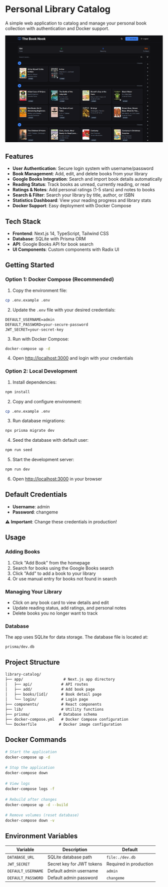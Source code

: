 # Personal Library Catalog

A simple web application to catalog and manage your personal book collection with authentication and Docker support.

![screenshot](assets/screenshot.png)

## Features

- **User Authentication**: Secure login system with username/password
- **Book Management**: Add, edit, and delete books from your library
- **Google Books Integration**: Search and import book details automatically
- **Reading Status**: Track books as unread, currently reading, or read
- **Ratings & Notes**: Add personal ratings (1-5 stars) and notes to books
- **Search & Filter**: Search your library by title, author, or ISBN
- **Statistics Dashboard**: View your reading progress and library stats
- **Docker Support**: Easy deployment with Docker Compose

## Tech Stack

- **Frontend**: Next.js 14, TypeScript, Tailwind CSS
- **Database**: SQLite with Prisma ORM
- **API**: Google Books API for book search
- **UI Components**: Custom components with Radix UI

## Getting Started

### Option 1: Docker Compose (Recommended)

1. Copy the environment file:
```bash
cp .env.example .env
```

2. Update the `.env` file with your desired credentials:
```
DEFAULT_USERNAME=admin
DEFAULT_PASSWORD=your-secure-password
JWT_SECRET=your-secret-key
```

3. Run with Docker Compose:
```bash
docker-compose up -d
```

4. Open [http://localhost:3000](http://localhost:3000) and login with your credentials

### Option 2: Local Development

1. Install dependencies:
```bash
npm install
```

2. Copy and configure environment:
```bash
cp .env.example .env
```

3. Run database migrations:
```bash
npx prisma migrate dev
```

4. Seed the database with default user:
```bash
npm run seed
```

5. Start the development server:
```bash
npm run dev
```

6. Open [http://localhost:3000](http://localhost:3000) in your browser

## Default Credentials

- **Username**: admin
- **Password**: changeme

⚠️ **Important**: Change these credentials in production!

## Usage

### Adding Books

1. Click "Add Book" from the homepage
2. Search for books using the Google Books search
3. Click "Add" to add a book to your library
4. Or use manual entry for books not found in search

### Managing Your Library

- Click on any book card to view details and edit
- Update reading status, add ratings, and personal notes
- Delete books you no longer want to track

### Database

The app uses SQLite for data storage. The database file is located at:
```
prisma/dev.db
```

## Project Structure

```
library-catalog/
├── app/                  # Next.js app directory
│   ├── api/             # API routes
│   ├── add/             # Add book page
│   ├── books/[id]/      # Book detail page
│   └── login/           # Login page
├── components/          # React components
├── lib/                 # Utility functions
├── prisma/             # Database schema
├── docker-compose.yml   # Docker Compose configuration
└── Dockerfile          # Docker image configuration
```

## Docker Commands

```bash
# Start the application
docker-compose up -d

# Stop the application
docker-compose down

# View logs
docker-compose logs -f

# Rebuild after changes
docker-compose up -d --build

# Remove volumes (reset database)
docker-compose down -v
```

## Environment Variables

| Variable | Description | Default |
|----------|-------------|---------|
| `DATABASE_URL` | SQLite database path | `file:./dev.db` |
| `JWT_SECRET` | Secret key for JWT tokens | Required in production |
| `DEFAULT_USERNAME` | Default admin username | `admin` |
| `DEFAULT_PASSWORD` | Default admin password | `changeme` |
